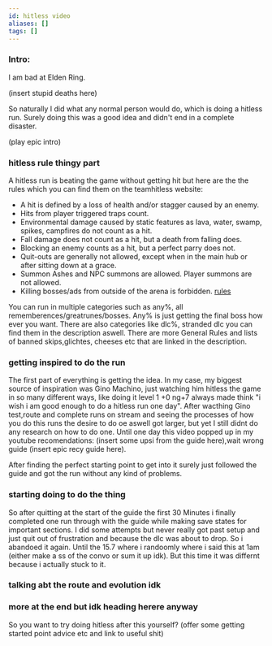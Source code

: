 ```yaml
---
id: hitless video
aliases: []
tags: []
---
```


### Intro:

I am bad at Elden Ring.

(insert stupid deaths here)

So naturally I did what any normal person would do, which is doing a hitless run. Surely doing this was a good idea and didn't end in a complete disaster. 

(play epic intro)

### hitless rule thingy part

A hitless run is beating the game without getting hit but here are the the rules which you can find them on the teamhitless website:

- A hit is defined by a loss of health and/or stagger caused by an enemy.
- Hits from player triggered traps count.
- Environmental damage caused by static features as lava, water, swamp, spikes, campfires do not count as a hit.
- Fall damage does not count as a hit, but a death from falling does.
- Blocking an enemy counts as a hit, but a perfect parry does not.
- Quit-outs are generally not allowed, except when in the main hub or after sitting down at a grace.
- Summon Ashes and NPC summons are allowed. Player summons are not allowed.
- Killing bosses/ads from outside of the arena is forbidden.
[rules](https://www.teamhitless.com/games/fromsoftware-games/elden-ring/)

You can run in multiple categories such as any%, all rememberences/greatrunes/bosses. Any% is just getting the final boss how ever you want.
There are also categories like dlc%, stranded dlc you can find them in the description aswell.
There are more General Rules and lists of banned skips,glichtes, cheeses etc that are linked in the description.

### getting inspired to do the run

The first part of everything is getting the idea. In my case, my biggest source of inspiration was Gino Machino, just watching him hitless the game in so many different ways, like doing it level 1 +0 ng+7 always made think "i wish i am good enough to do a hitless run one day". After wacthing Gino test,route and complete runs on stream and seeing the processes of how you do this runs the desire to do oe aswell got larger, but yet I still didnt do any research on how to do one.
Until one day this video popped up in my youtube recomendations: (insert some upsi from the guide here),wait wrong guide (insert epic recy guide here).

After finding the perfect starting point to get into it surely just followed the guide and got the run without any kind of problems.

### starting doing to do the thing

So after quitting at the start of the guide the first 30 Minutes i finally completed one run through with the guide while making save states for important sections. I did some attempts but never really got past setup and just quit out of frustration and because the dlc was about to drop. So i abandoed it again. 
Until the 15.7 where i randoomly where i said this at 1am (either make a ss of the convo or sum it up idk). But this time it was differnt because i actually stuck to it.

### talking abt the route and evolution idk

### more at the end but idk heading herere anyway 

So you want to try doing hitless after this yourself? 
(offer some getting started point advice etc and link to useful shit)
